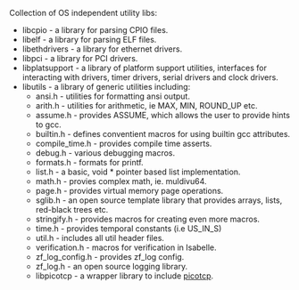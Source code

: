 <!--
  Copyright 2017, Data61
  Commonwealth Scientific and Industrial Research Organisation (CSIRO)
  ABN 41 687 119 230.

  This software may be distributed and modified according to the terms of
  the BSD 2-Clause license. Note that NO WARRANTY is provided.
  See "LICENSE_BSD2.txt" for details.

  @TAG(DATA61_BSD)
-->
Collection of OS independent utility libs:

* libcpio - a library for parsing CPIO files.
* libelf - a library for parsing ELF files.
* libethdrivers - a library for ethernet drivers.
* libpci - a library for PCI drivers.
* libplatsupport - a library of platform support utilities, interfaces for interacting with drivers, timer drivers, serial drivers and clock drivers.
* libutils - a library of generic utilities including:
  * ansi.h - utilities for formatting ansi output.
  * arith.h - utilities for arithmetic, ie MAX, MIN, ROUND_UP etc.
  * assume.h - provides ASSUME, which allows the user to provide hints to gcc.
  * builtin.h - defines conventient macros for using builtin gcc attributes.
  * compile_time.h - provides compile time asserts.
  * debug.h - various debugging macros.
  * formats.h - formats for printf.
  * list.h - a basic, void * pointer based list implementation.
  * math.h - provies complex math, ie. muldivu64.
  * page.h - provides virtual memory page operations.
  * sglib.h - an open source template library that provides arrays, lists, red-black trees etc.
  * stringify.h - provides macros for creating even more macros.
  * time.h - provides temporal constants (i.e US_IN_S)
  * util.h - includes all util header files.
  * verification.h - macros for verification in Isabelle.
  * zf_log_config.h - provides zf_log config.
  * zf_log.h - an open source logging library.
  * libpicotcp - a wrapper library to include [picotcp](https://github.com/tass-belgium/picotcp).
